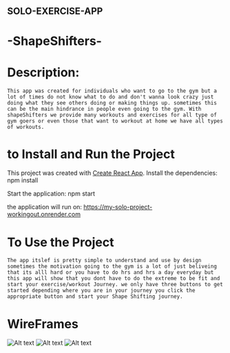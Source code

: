 ## SOLO-EXERCISE-APP

# -ShapeShifters-

# Description:
    This app was created for individuals who want to go to the gym but a lot of times do not know what to do and don't wanna look crazy just doing what they see others doing or making things up. sometimes this can be the main hindrance in people even going to the gym. With shapeShifters we provide many workouts and exercises for all type of gym goers or even those that want to workout at home we have all types of workouts.

# to Install and Run the Project

This project was created with [Create React App](https://github.com/facebook/create-react-app).
Install the dependencies: npm install

Start the application: npm start

the application will run on: https://my-solo-project-workingout.onrender.com

# To Use the Project
    The app itslef is pretty simple to understand and use by design sometimes the motivation going to the gym is a lot of just beliveing that its alll hard or you have to do hrs and hrs a day everyday but this app will show that you dont have to do the extreme to be fit and start your exercise/workout Journey. we only have three buttons to get started depending where you are in your journey you click the appropriate button and start your Shape Shifting journey.

 # WireFrames 
 ![Alt text](img/20230525_112135.jpg)
 ![Alt text](img/20230525_112142.jpg)
 ![Alt text](img/20230525_112152.jpg)
